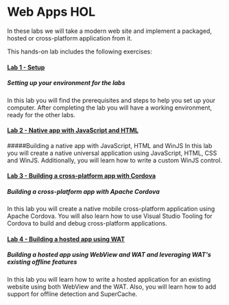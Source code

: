﻿# Web Apps HOL #

In these labs we will take a modern web site and implement a packaged, hosted or cross-platform application from it.

This hands-on lab includes the following exercises:

#### [Lab 1 - Setup](_setup) ####
##### Setting up your environment for the labs #####

In this lab you will find the prerequisites and steps to help you set up your computer. After completing the lab you will have a working environment, ready for the other labs.

#### [Lab 2 - Native app with JavaScript and HTML](native-app) ####
#####Building a native app with JavaScript, HTML and WinJS
In this lab you will create a native universal application using JavaScript, HTML, CSS and WinJS. Additionally, you will learn how to write a custom WinJS control.

#### [Lab 3 - Building a cross-platform app with Cordova](cross-platform-app-with-cordova) ####
##### Building a cross-platform app with Apache Cordova #####
In this lab you will create a native mobile cross-platform application using Apache Cordova. You will also learn how to use Visual Studio Tooling for Cordova to build and debug cross-platform applications.

#### [Lab 4 - Building a hosted app using WAT](hosted-app) ####
##### Building a hosted app using WebView and WAT and leveraging WAT's existing offline features
In this lab you will learn how to write a hosted application for an existing website using both WebView and the WAT. Also, you will learn how to add support for offline detection and SuperCache. 


